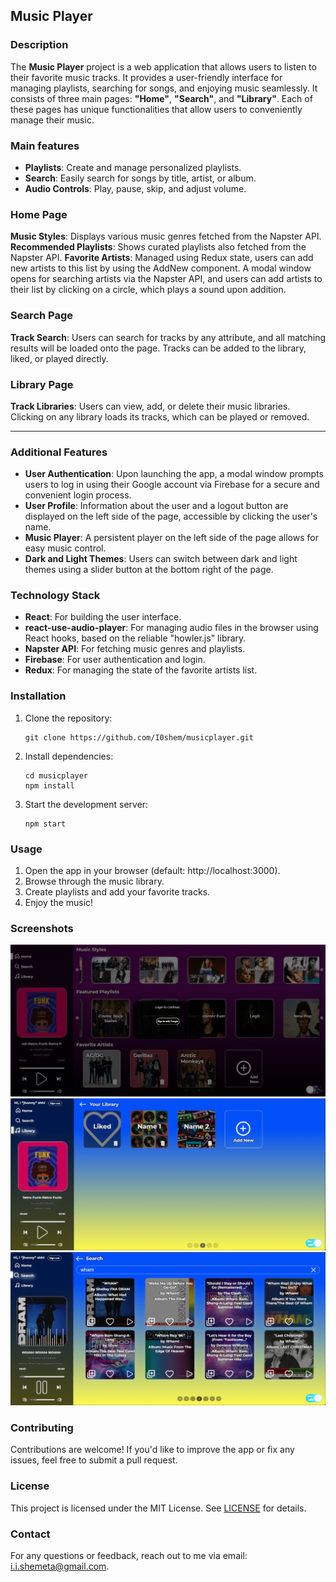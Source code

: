 ## Music Player

### Description

The **Music Player** project is a web application that allows users to listen to their favorite music tracks. It provides a user-friendly interface for managing playlists, searching for songs, and enjoying music seamlessly. It consists of three main pages: **"Home"**, **"Search"**, and **"Library"**. Each of these pages has unique functionalities that allow users to conveniently manage their music.

### Main features

- **Playlists**: Create and manage personalized playlists.
- **Search**: Easily search for songs by title, artist, or album.
- **Audio Controls**: Play, pause, skip, and adjust volume.

### Home Page

**Music Styles**: Displays various music genres fetched from the Napster API.
**Recommended Playlists**: Shows curated playlists also fetched from the Napster API.
**Favorite Artists**: Managed using Redux state, users can add new artists to this list by using the AddNew component. A modal window opens for searching artists via the Napster API, and users can add artists to their list by clicking on a circle, which plays a sound upon addition.

### Search Page

**Track Search**: Users can search for tracks by any attribute, and all matching results will be loaded onto the page. Tracks can be added to the library, liked, or played directly.

### Library Page

**Track Libraries**: Users can view, add, or delete their music libraries. Clicking on any library loads its tracks, which can be played or removed.

---

### Additional Features

- **User Authentication**: Upon launching the app, a modal window prompts users to log in using their Google account via Firebase for a secure and convenient login process.
- **User Profile**: Information about the user and a logout button are displayed on the left side of the page, accessible by clicking the user's name.
- **Music Player**: A persistent player on the left side of the page allows for easy music control.
- **Dark and Light Themes**: Users can switch between dark and light themes using a slider button at the bottom right of the page.

### Technology Stack

- **React**: For building the user interface.
- **react-use-audio-player**: For managing audio files in the browser using React hooks, based on the reliable "howler.js" library.
- **Napster API**: For fetching music genres and playlists.
- **Firebase**: For user authentication and login.
- **Redux**: For managing the state of the favorite artists list.

### Installation

1. Clone the repository:

   ```
   git clone https://github.com/I0shem/musicplayer.git
   ```

2. Install dependencies:

   ```
   cd musicplayer
   npm install
   ```

3. Start the development server:
   ```
   npm start
   ```

### Usage

1. Open the app in your browser (default: http://localhost:3000).
2. Browse through the music library.
3. Create playlists and add your favorite tracks.
4. Enjoy the music!

### Screenshots

![Screenshot 1](./src/Components/Images/app-image-1.png)
![Screenshot 2](./src/Components/Images/app-image-2.png)
![Screenshot 3](./src/Components/Images/app-image-3.png)

### Contributing

Contributions are welcome! If you'd like to improve the app or fix any issues, feel free to submit a pull request.

### License

This project is licensed under the MIT License. See [LICENSE](./LICENSE) for details.

### Contact

For any questions or feedback, reach out to me via email: [i.i.shemeta@gmail.com](mailto:your@email.com).
